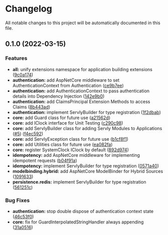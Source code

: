 # Changelog

All notable changes to this project will be automatically documented in this file.


## 0.1.0 (2022-03-15)


### Features

* **all:** unify extensions namespace for application building extensions ([9c0a174](https://github.com/DrBarnabus/Servly/commit/9c0a174aff06c0bba5225528fffee2e0671e0380))
* **authentication:** add AspNetCore middleware to set AuthenticationContext from Authentication ([ce9b7ee](https://github.com/DrBarnabus/Servly/commit/ce9b7ee69695394de15bf4671e034bb0646be0ab))
* **authentication:** add AuthenticationContext to pass authentication details into Dependency Injection ([142e9b0](https://github.com/DrBarnabus/Servly/commit/142e9b0c2d43030213c30701d136270be7651f8c))
* **authentication:** add ClaimsPrincipal Extension Methods to access Claims ([8b443ad](https://github.com/DrBarnabus/Servly/commit/8b443ad6aed655262eef06f836312a9d139d6fb1))
* **authentication:** implement ServlyBuilder for type registration ([1f2dbab](https://github.com/DrBarnabus/Servly/commit/1f2dbab865133a804b0063c9627867f941ac914c))
* **core:** add Guard class for future use ([a21562d](https://github.com/DrBarnabus/Servly/commit/a21562d8622ff8adbb6c4e8dd9e76f6cc53afa0d))
* **core:** add IClock interface for Unit Testing ([c290c98](https://github.com/DrBarnabus/Servly/commit/c290c98a48ff90d94a79e591b07409f0e192cd65))
* **core:** add ServlyBuilder class for adding Servly Modules to Applications ([#5](https://github.com/DrBarnabus/Servly/issues/5)) ([f4ec592](https://github.com/DrBarnabus/Servly/commit/f4ec59291fe428d253e02d65f66644d77f5a6c04))
* **core:** add ServlyException class for future use ([b1cf8f1](https://github.com/DrBarnabus/Servly/commit/b1cf8f11e20eb34f35f3ed04749a97b4c7bc639f))
* **core:** add Utilities class for future use ([ea082fa](https://github.com/DrBarnabus/Servly/commit/ea082fae143480af94e9c3be6db1ef9f83eedb66))
* **core:** register SystemClock IClock by default ([892d974](https://github.com/DrBarnabus/Servly/commit/892d97442f90cc9486329e43d68a37f657ef9122))
* **idempotency:** add AspNetCore middleware for implementing idempotent requests ([b04f91a](https://github.com/DrBarnabus/Servly/commit/b04f91a47b939801d588885b9b4e7151f1be202f))
* **idempotency:** implement ServlyBuilder for type registration ([0571a40](https://github.com/DrBarnabus/Servly/commit/0571a40e60de02b791031ee0c689ae1b5bb61b0a))
* **modelbinding.hybrid:** add AspNetCore ModelBinder for Hybrid Sources ([1091633](https://github.com/DrBarnabus/Servly/commit/1091633ede49d2372e2177656d6808f5c1267ee3))
* **persistence.redis:** implement ServlyBuilder for type registration ([561251c](https://github.com/DrBarnabus/Servly/commit/561251c98330ea34ccec989f7c9705f1694d703c))


### Bug Fixes

* **authentication:** stop double dispose of authentication context state ([46c53f0](https://github.com/DrBarnabus/Servly/commit/46c53f0219d1deefe5dd249bf7bf6987896e7e79))
* **core:** fix for GuardInterpolatedStringHandler always appending ([31a0516](https://github.com/DrBarnabus/Servly/commit/31a051600562a8c2881169640913f63986691560))
